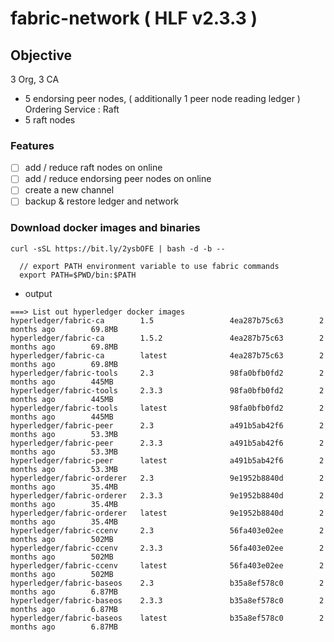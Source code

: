 # fabric-network ( HLF v2.3.3 )

## Objective
3 Org, 3 CA
* 5 endorsing peer nodes, ( additionally 1 peer node reading ledger )
Ordering Service : Raft
* 5 raft nodes

### Features
* [ ] add / reduce raft nodes on online
* [ ] add / reduce endorsing peer nodes on online
* [ ] create a new channel
* [ ] backup & restore ledger and network

### Download docker images and binaries
`curl -sSL https://bit.ly/2ysbOFE | bash -d -b --`
```
  // export PATH environment variable to use fabric commands
  export PATH=$PWD/bin:$PATH
```


* output
```
===> List out hyperledger docker images
hyperledger/fabric-ca        1.5                 4ea287b75c63        2 months ago        69.8MB
hyperledger/fabric-ca        1.5.2               4ea287b75c63        2 months ago        69.8MB
hyperledger/fabric-ca        latest              4ea287b75c63        2 months ago        69.8MB
hyperledger/fabric-tools     2.3                 98fa0bfb0fd2        2 months ago        445MB
hyperledger/fabric-tools     2.3.3               98fa0bfb0fd2        2 months ago        445MB
hyperledger/fabric-tools     latest              98fa0bfb0fd2        2 months ago        445MB
hyperledger/fabric-peer      2.3                 a491b5ab42f6        2 months ago        53.3MB
hyperledger/fabric-peer      2.3.3               a491b5ab42f6        2 months ago        53.3MB
hyperledger/fabric-peer      latest              a491b5ab42f6        2 months ago        53.3MB
hyperledger/fabric-orderer   2.3                 9e1952b8840d        2 months ago        35.4MB
hyperledger/fabric-orderer   2.3.3               9e1952b8840d        2 months ago        35.4MB
hyperledger/fabric-orderer   latest              9e1952b8840d        2 months ago        35.4MB
hyperledger/fabric-ccenv     2.3                 56fa403e02ee        2 months ago        502MB
hyperledger/fabric-ccenv     2.3.3               56fa403e02ee        2 months ago        502MB
hyperledger/fabric-ccenv     latest              56fa403e02ee        2 months ago        502MB
hyperledger/fabric-baseos    2.3                 b35a8ef578c0        2 months ago        6.87MB
hyperledger/fabric-baseos    2.3.3               b35a8ef578c0        2 months ago        6.87MB
hyperledger/fabric-baseos    latest              b35a8ef578c0        2 months ago        6.87MB
```
